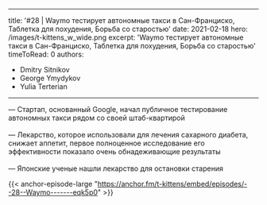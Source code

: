 
---
title: '#28 | Waymo тестирует автономные такси в Сан-Франциско, Таблетка для похудения, Борьба со старостью'
date: 2021-02-18
hero: /images/t-kittens_w_wide.png
excerpt: 'Waymo тестирует автономные такси в Сан-Франциско, Таблетка для похудения, Борьба со старостью'
timeToRead: 0
authors:
  - Dmitry Sitnikov
  - George Ymydykov
  - Yulia Terterian
---

— Стартап, основанный Google, начал публичное тестирование автономных такси рядом со своей штаб-квартирой
<br/><br/>— Лекарство, которое использовали для лечения сахарного диабета, снижает аппетит, первое полноценное исследование его эффективности показало очень обнадеживающие результаты
<br/><br/>— Японские ученые нашли лекарство для остановки старения

{{< anchor-episode-large "https://anchor.fm/t-kittens/embed/episodes/--28--Waymo-------eqk5p0" >}}
